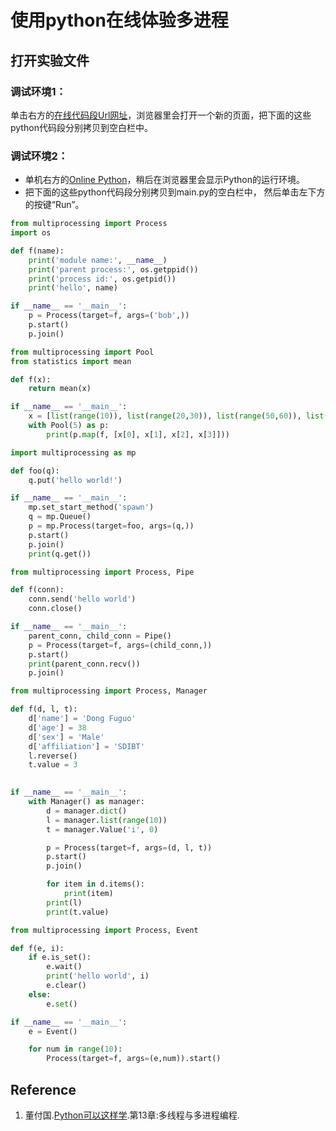 # 使用python在线体验多进程

## 打开实验文件

### 调试环境1：
单击右方的[在线代码段Url网址](http://www.pythontutor.com/visualize.html#mode=edit)，浏览器里会打开一个新的页面，把下面的这些python代码段分别拷贝到空白栏中。

### 调试环境2：
- 单机右方的[Online Python](https://www.online-python.com)，稍后在浏览器里会显示Python的运行环境。
- 把下面的这些python代码段分别拷贝到main.py的空白栏中， 然后单击左下方的按键“Run”。

```python
from multiprocessing import Process
import os

def f(name):
    print('module name:', __name__)
    print('parent process:', os.getppid())
    print('process id:', os.getpid())
    print('hello', name)

if __name__ == '__main__':
    p = Process(target=f, args=('bob',))
    p.start()
    p.join()
```

```python
from multiprocessing import Pool
from statistics import mean

def f(x):
    return mean(x)

if __name__ == '__main__':
    x = [list(range(10)), list(range(20,30)), list(range(50,60)), list(range(80,90))]
    with Pool(5) as p:
        print(p.map(f, [x[0], x[1], x[2], x[3]]))
```

```python
import multiprocessing as mp

def foo(q):
    q.put('hello world!')

if __name__ == '__main__':
    mp.set_start_method('spawn')
    q = mp.Queue()
    p = mp.Process(target=foo, args=(q,))
    p.start()
    p.join()
    print(q.get())
```

```python
from multiprocessing import Process, Pipe

def f(conn):
    conn.send('hello world')
    conn.close()

if __name__ == '__main__':
    parent_conn, child_conn = Pipe()
    p = Process(target=f, args=(child_conn,))
    p.start()
    print(parent_conn.recv())
    p.join()
```

```python
from multiprocessing import Process, Manager

def f(d, l, t):
    d['name'] = 'Dong Fuguo'
    d['age'] = 38
    d['sex'] = 'Male'
    d['affiliation'] = 'SDIBT'
    l.reverse()
    t.value = 3
    

if __name__ == '__main__':
    with Manager() as manager:
        d = manager.dict()
        l = manager.list(range(10))
        t = manager.Value('i', 0)

        p = Process(target=f, args=(d, l, t))
        p.start()
        p.join()

        for item in d.items():
            print(item)
        print(l)
        print(t.value)
```

```python
from multiprocessing import Process, Event

def f(e, i):
    if e.is_set():
        e.wait()
        print('hello world', i)
        e.clear()
    else:
        e.set()

if __name__ == '__main__':
    e = Event()

    for num in range(10):
        Process(target=f, args=(e,num)).start()
```

## Reference

1. 董付国.[Python可以这样学](http://product.dangdang.com/24180463.html).第13章:多线程与多进程编程.




